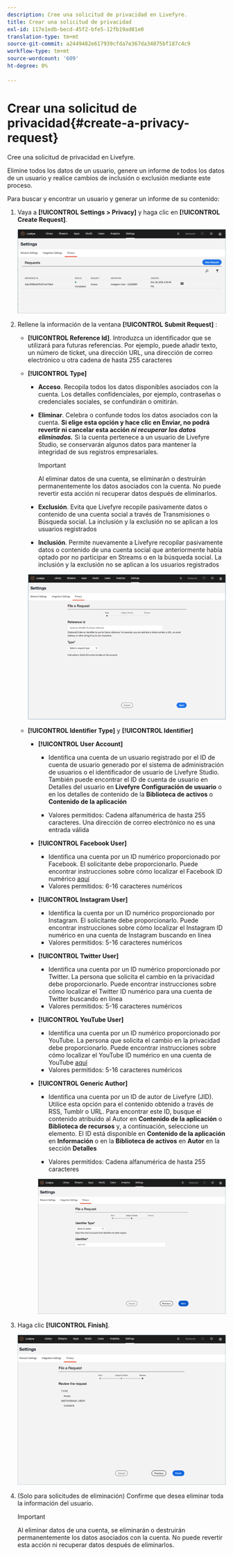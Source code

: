 ```yaml
---
description: Cree una solicitud de privacidad en Livefyre.
title: Crear una solicitud de privacidad
exl-id: 117e1edb-becd-45f2-bfe5-12fb19ad01e0
translation-type: tm+mt
source-git-commit: a2449482e617939cfda7e367da34875bf187c4c9
workflow-type: tm+mt
source-wordcount: '609'
ht-degree: 0%

---
```


# Crear una solicitud de privacidad{#create-a-privacy-request}

Cree una solicitud de privacidad en Livefyre.

Elimine todos los datos de un usuario, genere un informe de todos los datos de un usuario y realice cambios de inclusión o exclusión mediante este proceso.

Para buscar y encontrar un usuario y generar un informe de su contenido:

1. Vaya a **[!UICONTROL Settings > Privacy]** y haga clic en **[!UICONTROL Create Request]**.

   ![](assets/privacypage1.png)

1. Rellene la información de la ventana **[!UICONTROL Submit Request]** :

   * **[!UICONTROL Reference Id]**. Introduzca un identificador que se utilizará para futuras referencias. Por ejemplo, puede añadir texto, un número de ticket, una dirección URL, una dirección de correo electrónico u otra cadena de hasta 255 caracteres
   * **[!UICONTROL Type]**

      * **Acceso**. Recopila todos los datos disponibles asociados con la cuenta. Los detalles confidenciales, por ejemplo, contraseñas o credenciales sociales, se confundirán o omitirán.

      * **Eliminar**. Celebra o confunde todos los datos asociados con la cuenta. **Si elige esta opción y hace clic en Enviar, no podrá revertir ni cancelar esta acción  *ni recuperar los datos eliminados.*** Si la cuenta pertenece a un usuario de Livefyre Studio, se conservarán algunos datos para mantener la integridad de sus registros empresariales.

         >[!IMPORTANT]
         >
         >Al eliminar datos de una cuenta, se eliminarán o destruirán permanentemente los datos asociados con la cuenta. No puede revertir esta acción ni recuperar datos después de eliminarlos.

      * **Exclusión**. Evita que Livefyre recopile pasivamente datos o contenido de una cuenta social a través de Transmisiones o Búsqueda social. La inclusión y la exclusión no se aplican a los usuarios registrados
      * **Inclusión**. Permite nuevamente a Livefyre recopilar pasivamente datos o contenido de una cuenta social que anteriormente había optado por no participar en Streams o en la búsqueda social. La inclusión y la exclusión no se aplican a los usuarios registrados

      ![](assets/privacypage2.png)

   * **[!UICONTROL Identifier Type]** y **[!UICONTROL Identifier]**

      * **[!UICONTROL User Account]**

         * Identifica una cuenta de un usuario registrado por el ID de cuenta de usuario generado por el sistema de administración de usuarios o el identificador de usuario de Livefyre Studio. También puede encontrar el ID de cuenta de usuario en Detalles del usuario en **Livefyre** **Configuración de usuario** o en los detalles de contenido de la **Biblioteca de activos** o **Contenido de la aplicación**

         * Valores permitidos: Cadena alfanumérica de hasta 255 caracteres. Una dirección de correo electrónico no es una entrada válida
      * **[!UICONTROL Facebook User]**

         * Identifica una cuenta por un ID numérico proporcionado por Facebook. El solicitante debe proporcionarlo. Puede encontrar instrucciones sobre cómo localizar el Facebook ID numérico [aquí](https://www.facebook.com/help/1397933243846983?helpref=faq_content)
         * Valores permitidos: 6-16 caracteres numéricos
      * **[!UICONTROL Instagram User]**

         * Identifica la cuenta por un ID numérico proporcionado por Instagram. El solicitante debe proporcionarlo. Puede encontrar instrucciones sobre cómo localizar el Instagram ID numérico en una cuenta de Instagram buscando en línea
         * Valores permitidos: 5-16 caracteres numéricos
      * **[!UICONTROL Twitter User]**

         * Identifica una cuenta por un ID numérico proporcionado por Twitter. La persona que solicita el cambio en la privacidad debe proporcionarlo. Puede encontrar instrucciones sobre cómo localizar el Twitter ID numérico para una cuenta de Twitter buscando en línea
         * Valores permitidos: 5-16 caracteres numéricos
      * **[!UICONTROL YouTube User]**

         * Identifica una cuenta por un ID numérico proporcionado por YouTube. La persona que solicita el cambio en la privacidad debe proporcionarlo. Puede encontrar instrucciones sobre cómo localizar el YouTube ID numérico en una cuenta de YouTube [aquí](https://support.google.com/youtube/answer/3250431?hl=en)
         * Valores permitidos: 5-16 caracteres numéricos
      * **[!UICONTROL Generic Author]**

         * Identifica una cuenta por un ID de autor de Livefyre (JID). Utilice esta opción para el contenido obtenido a través de RSS, Tumblr o URL. Para encontrar este ID, busque el contenido atribuido al Autor en **Contenido de la aplicación** o **Biblioteca de recursos** y, a continuación, seleccione un elemento. El ID está disponible en **Contenido de la aplicación** en **Información** o en la **Biblioteca de activos** en **Autor** en la sección **Detalles**

         * Valores permitidos: Cadena alfanumérica de hasta 255 caracteres

         ![](assets/privacypage3.png)








1. Haga clic **[!UICONTROL Finish]**.

   ![](assets/privacypage4.png)

1. (Solo para solicitudes de eliminación) Confirme que desea eliminar toda la información del usuario.

   >[!IMPORTANT]
   >
   >Al eliminar datos de una cuenta, se eliminarán o destruirán permanentemente los datos asociados con la cuenta. No puede revertir esta acción ni recuperar datos después de eliminarlos.
